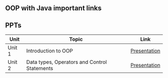 ## OOP with Java important links

## PPTs

| Unit   | Topic                                        | Link                                                                                                                                                                    |
| ------ | -------------------------------------------- | ----------------------------------------------------------------------------------------------------------------------------------------------------------------------- |
| Unit 1 | Introduction to OOP                          | [Presentation](https://docs.google.com/presentation/d/e/2PACX-1vRjtMs2GamqqVSOcH8jbIAav67EhjXSSyO-VFWYhb1V63wdH6CCVktOzbEp71K6OQ/pub?start=true&loop=true&delayms=3000) |
| Unit 2 | Data types, Operators and Control Statements | [Presentation](https://docs.google.com/presentation/d/e/2PACX-1vRN-X_YNU-6-P_xMIVlvmX8NOFxjzs_vGP2auX4QLglzxvK5IODWGK3wItdln_uSA/pub?start=true&loop=true&delayms=3000) |
